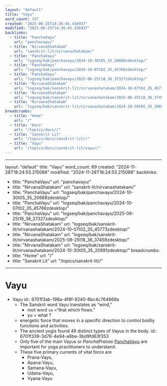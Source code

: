 ```yaml
---
layout: "default"
title: "Vayu"
word_count: 197
created: "2025-06-25T14:36:45.436937"
modified: "2025-06-25T14:36:45.436937"
backlinks:
  - title: "PanchaVayu"
    url: "panchavayu/"
  - title: "NirvanaShatakam"
    url: "sanskrit-lit/nirvanashatakam/"
  - title: "PanchaVayu"
    url: "logseq/bak/panchavayu/2024-10-30t05_35_20688zdesktop/"
  - title: "PanchaVayu"
    url: "logseq/bak/panchavayu/2024-10-07t02_35_45766zdesktop/"
  - title: "PanchaVayu"
    url: "logseq/bak/panchavayu/2025-06-25t18_36_37327zdesktop/"
  - title: "NirvanaShatakam"
    url: "logseq/bak/sanskrit-lit/nirvanashatakam/2024-10-07t02_35_45773zdesktop/"
  - title: "NirvanaShatakam"
    url: "logseq/bak/sanskrit-lit/nirvanashatakam/2025-06-25t18_36_37459zdesktop/"
  - title: "NirvanaShatakam"
    url: "logseq/bak/sanskrit-lit/nirvanashatakam/2024-10-30t05_35_20691zdesktop/"
breadcrumbs:
  - title: "Home"
    url: "/"
  - title: "Docs"
    url: "/topics/docs//"
  - title: "Sanskrit Lit"
    url: "/topics/docs/sanskrit-lit//"
  - title: "Vayu"
    url: "/topics/docs/sanskrit-lit/vayu//"
---
```

---
layout: "default"
title: "Vayu"
word_count: 89
created: "2024-11-28T18:24:53.215088"
modified: "2024-11-28T18:24:53.215088"
backlinks:
  - title: "PanchaVayu"
    url: "panchavayu/"
  - title: "NirvanaShatakam"
    url: "sanskrit-lit/nirvanashatakam/"
  - title: "PanchaVayu"
    url: "logseq/bak/panchavayu/2024-10-30t05_35_20688zdesktop/"
  - title: "PanchaVayu"
    url: "logseq/bak/panchavayu/2024-10-07t02_35_45766zdesktop/"
  - title: "PanchaVayu"
    url: "logseq/bak/panchavayu/2025-06-25t18_36_37327zdesktop/"
  - title: "NirvanaShatakam"
    url: "logseq/bak/sanskrit-lit/nirvanashatakam/2024-10-07t02_35_45773zdesktop/"
  - title: "NirvanaShatakam"
    url: "logseq/bak/sanskrit-lit/nirvanashatakam/2025-06-25t18_36_37459zdesktop/"
  - title: "NirvanaShatakam"
    url: "logseq/bak/sanskrit-lit/nirvanashatakam/2024-10-30t05_35_20691zdesktop/"
breadcrumbs:
  - title: "Home"
    url: "/"
  - title: "Sanskrit Lit"
    url: "/topics/sanskrit-lit//"
---
# Vayu
- Vayu
  id:: 6701f3ab-198a-4f8f-9240-8bc4c764868a
	- The Sanskrit word Vayu translates as “wind,”
		- root word `va` =“that which flows.”
		- yu = what ?
	- energetic force that moves in a specific direction to control bodily functions and activities.
	- The ancient yogis found 49 distinct types of Vayus in the body. 
	  id:: 6701f339-3d76-4e94-a8be-3bd9fd63f353
	- Only five of the main Vayus or *PanchaPranas* [PanchaVayu](logseq/bak/panchavayu/2025-06-25t18_36_37327zdesktop/) are important for yoga practitioners to understand.
	- These five primary currents of vital force are
		- Prana-Vayu,
		- Apana-Vayu,
		- Samana-Vayu,
		- Udana-Vayu,
		- Vyana-Vayu